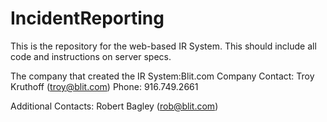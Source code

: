 # IncidentReporting
This is the repository for the web-based IR System.  This should include all code and instructions on server specs.

The company that created the IR System:Blit.com
Company Contact: Troy Kruthoff (troy@blit.com)
Phone: 916.749.2661

Additional Contacts: Robert Bagley (rob@blit.com)
